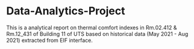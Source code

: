 # Data-Analytics-Project
This is a analytical report on thermal comfort indexes in Rm.02.412 & Rm.12_431 of Building 11 of UTS based on historical data (May 2021 - Aug 2021) extracted from EIF interface.
